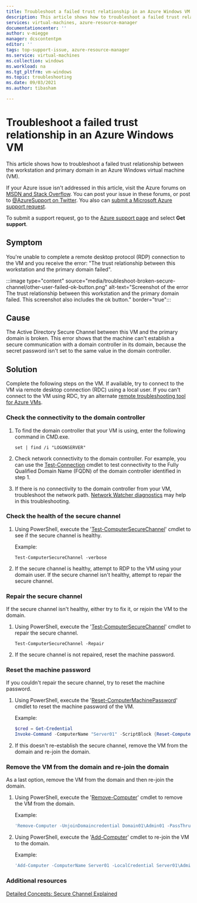 ```yaml
---
title: Troubleshoot a failed trust relationship in an Azure Windows VM
description: This article shows how to troubleshoot a failed trust relationship between the workstation and primary domain in an Azure Windows virtual machine (VM).
services: virtual-machines, azure-resource-manager
documentationcenter: ''
author: v-miegge
manager: dcscontentpm
editor: ''
tags: top-support-issue, azure-resource-manager
ms.service: virtual-machines
ms.collection: windows
ms.workload: na
ms.tgt_pltfrm: vm-windows
ms.topic: troubleshooting
ms.date: 09/03/2021
ms.author: tibasham

---
```


# Troubleshoot a failed trust relationship in an Azure Windows VM

This article shows how to troubleshoot a failed trust relationship between the workstation and primary domain in an Azure Windows virtual machine (VM).

If your Azure issue isn't addressed in this article, visit the Azure forums on [MSDN and Stack Overflow](https://azure.microsoft.com/support/forums/). You can post your issue in these forums, or post to [@AzureSupport on Twitter](https://twitter.com/AzureSupport). You also can [submit a Microsoft Azure support request](/azure/azure-portal/supportability/how-to-create-azure-support-request).

To submit a support request, go to the [Azure support page](https://azure.microsoft.com/support/options/) and select **Get support**.

## Symptom

You're unable to complete a remote desktop protocol (RDP) connection to the VM and you receive the error: "The trust relationship between this workstation and the primary domain failed".

:::image type="content" source="media/troubleshoot-broken-secure-channel/other-user-failed-ok-button.png" alt-text="Screenshot of the error The trust relationship between this workstation and the primary domain failed. This screenshot also includes the ok button." border="true":::

## Cause

The Active Directory Secure Channel between this VM and the primary domain is broken. This error shows that the machine can't establish a secure communication with a domain controller in its domain, because the secret password isn't set to the same value in the domain controller.

## Solution

Complete the following steps on the VM. If available, try to connect to the VM via remote desktop connection (RDC) using a local user. If you can't connect to the VM using RDC, try an alternate [remote troubleshooting tool for Azure VMs](remote-tools-troubleshoot-azure-vm-issues.md).

### Check the connectivity to the domain controller

1. To find the domain controller that your VM is using, enter the following command in CMD.exe.

   `set | find /i "LOGONSERVER"`

2. Check network connectivity to the domain controller. For example, you can use the [Test-Connection](/powershell/module/microsoft.powershell.management/test-connection) cmdlet to test connectivity to the Fully Qualified Domain Name (FQDN) of the domain controller identified in step 1.

3. If there is no connectivity to the domain controller from your VM, troubleshoot the network path. [Network Watcher diagnostics](/azure/network-watcher/network-watcher-monitoring-overview#diagnostics) may help in this troubleshooting.

### Check the health of the secure channel

1. Using PowerShell, execute the '[Test-ComputerSecureChannel](/powershell/module/microsoft.powershell.management/test-computersecurechannel)' cmdlet to see if the secure channel is healthy.

   Example:

   `Test-ComputerSecureChannel -verbose`

2. If the secure channel is healthy, attempt to RDP to the VM using your domain user. If the secure channel isn't healthy, attempt to repair the secure channel.

### Repair the secure channel

If the secure channel isn't healthy, either try to fix it, or rejoin the VM to the domain.

1. Using PowerShell, execute the '[Test-ComputerSecureChannel](/powershell/module/microsoft.powershell.management/test-computersecurechannel)' cmdlet to repair the secure channel.

   `Test-ComputerSecureChannel -Repair`

2. If the secure channel is not repaired, reset the machine password.

### Reset the machine password

If you couldn't repair the secure channel, try to reset the machine password.

1. Using PowerShell, execute the '[Reset-ComputerMachinePassword](/powershell/module/microsoft.powershell.management/reset-computermachinepassword)' cmdlet to reset the machine password of the VM.

   Example:

   ```powershell
   $cred = Get-Credential
   Invoke-Command -ComputerName "Server01" -ScriptBlock {Reset-ComputerMachinePassword -Credential $using:cred}
   ```

2. If this doesn't re-establish the secure channel, remove the VM from the domain and re-join the domain.

### Remove the VM from the domain and re-join the domain

As a last option, remove the VM from the domain and then re-join the domain.

1. Using PowerShell, execute the '[Remove-Computer](/powershell/module/microsoft.powershell.management/remove-computer)' cmdlet to remove the VM from the domain.

   Example:

   ```powershell
   'Remove-Computer -UnjoinDomaincredential Domain01\Admin01 -PassThru -Verbose -Restart'
   ```

2. Using PowerShell, execute the '[Add-Computer](/powershell/module/microsoft.powershell.management/add-computer)' cmdlet to re-join the VM to the domain.

   Example:

   ```powershell
   'Add-Computer -ComputerName Server01 -LocalCredential Server01\Admin01 -DomainName Domain02 -Credential Domain02\Admin02 -Restart -Force'
   ```

### Additional resources

[Detailed Concepts: Secure Channel Explained](https://social.technet.microsoft.com/wiki/contents/articles/24644.detailed-concepts-secure-channel-explained.aspx#What_is_a_broken_secure_channel)
